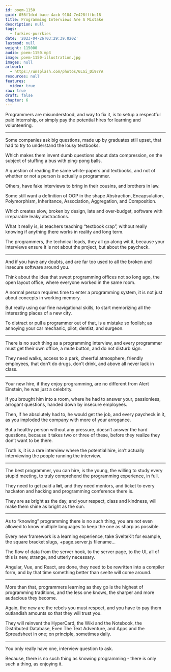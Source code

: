 ```yaml
---
id: poem-1150
guid: 056f1dcd-bace-4acb-9184-7e428fffbc18
title: Programming Interviews Are A Mistake
description: null
tags:
  - furkies-purrkies
date: '2023-04-26T03:29:39.020Z'
lastmod: null
weight: 115000
audio: poem-1150.mp3
image: poem-1150-illustration.jpg
images: null
artwork:
  - https://unsplash.com/photos/6LSi_Di97rA
resources: null
features:
  video: true
raw: true
draft: false
chapter: 6
---
```


Programmers are misunderstood, and way to fix it, is to setup a respectful paid internship,
or simply pay the potential hires for learning and volunteering.

---

Some companies ask big questions,
made up by graduates still upset, that had to try to understand the lousy textbooks.

Which makes them invent dumb questions about data compression,
on the subject of stuffing a bus with ping-pong balls.

A question of reading the same white-papers and textbooks,
and not of whether or not a person is actually a programmer.

Others, have fake interviews to bring in their cousins,
and brothers in law.


Some still want a definition of OOP in the shape Abstraction, Encapsulation,
Polymorphism, Inheritance, Association, Aggregation, and Composition.

Which creates slow, broken by design, late and over-budget,
software with irreparable leaky abstractions.

What it really is, is teachers teaching “textbook crap”,
without really knowing if anything there works in reality and long term.

The programmers, the technical leads, they all go along wit it,
because your interviews ensure it is not about the project, but about the paycheck.

---

And if you have any doubts,
and are far too used to all the broken and insecure software around you.

Think about the idea that swept programming offices not so long ago,
the open layout office, where everyone worked in the same room.

A normal person requires time to enter a programming system,
it is not just about concepts in working memory.

But really using our fine navigational skills,
to start memorizing all the interesting places of a new city.

To distract or pull a programmer out of that,
is a mistake so foolish; as annoying your car mechanic, pilot, dentist, and surgeon.

---

There is no such thing as a programming interview,
and every programmer must get their own office, a mute button, and do not disturb sign.

They need walks, access to a park, cheerful atmosphere,
friendly employees, that don’t do drugs, don’t drink, and above all never lack in class.

---

Your new hire, if they enjoy programming,
are no different from Alert Einstein, he was just a celebrity.

If you brought him into a room, where he had to answer your,
passionless, arrogant questions, handed down by insecure employees.

Then, if he absolutely had to, he would get the job,
and every paycheck in it, as you imploded the company with more of your arrogance.

But a healthy person without any pressure, doesn’t answer the hard questions,
because it takes two or three of these, before they realize they don’t want to be there.

Truth is, it is a rare interview where the potential hire,
isn’t actually interviewing the people running the interview.

---

The best programmer, you can hire, is the young, the willing to study every stupid meeting,
to truly comprehend the programming experience, in full.

They need to get paid a __lot__, and they need mentors,
and ticket to every hackaton and hacking and programming conference there is.

They are as bright as the day, and your respect, class and kindness,
will make them shine as bright as the sun.

---

As to “knowing” programming there is no such thing,
you are not even allowed to know multiple languages to keep the one as sharp as possible.

Every new framework is a learning experience,
take SvelteKit for example, the square bracket slugs, +page.server.js filename…

The flow of data from the server hook, to the server page,
to the UI, all of this is new, strange, and utterly necessary.

Angular, Vue, and React, are done, they need to be rewritten into a compiler form,
and by that time something better than svelte will come around.

---

More than that, programmers learning as they go is the highest of programming traditions,
and the less one knows, the sharper and more audacious they become.

Again, the new are the rebels you must respect,
and you have to pay them outlandish amounts so that they will trust you.

They will reinvent the HyperCard, the Wiki and the Notebook, the Distributed Database,
Even The Text Adventure, and Apps and the Spreadsheet in one; on principle, sometimes daily.

---

You only really have one,
interview question to ask.

Because, there is no such thing as knowing programming -
there is only such a thing, as enjoying it.
